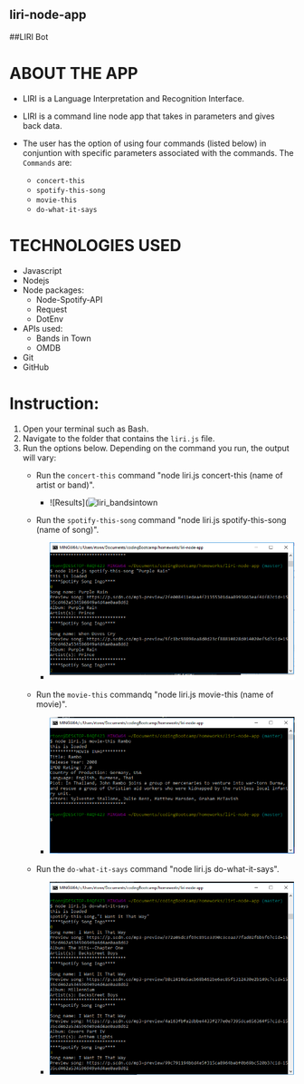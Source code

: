## liri-node-app
##LIRI Bot

# ABOUT THE APP
* LIRI is a Language Interpretation and Recognition Interface. 
* LIRI is a command line node app that takes in parameters and gives back data. 
* The user has the option of using four commands (listed below) in conjuntion with specific parameters associated with the commands. The  `Commands` are:

   * `concert-this`
   * `spotify-this-song`
   * `movie-this`
   * `do-what-it-says`
   

# TECHNOLOGIES USED
  * Javascript
  * Nodejs
  * Node packages:
    * Node-Spotify-API
    * Request 
    * DotEnv
  * APIs used:
    * Bands in Town
    * OMDB
  * Git
  * GitHub


# Instruction: 
1. Open your terminal such as Bash.
2. Navigate to the folder that contains the `liri.js` file. 
3. Run the options below. Depending on the command you run, the output will vary:
    * Run the `concert-this` command "node liri.js concert-this (name of artist or band)". 
      * ![Results](![liri_bandsintown](https://user-images.githubusercontent.com/44482712/53518861-8fe2f800-3a97-11e9-8f57-cce504f9e0a1.png)

    * Run the `spotify-this-song` command "node liri.js spotify-this-song (name of song)".
      * ![Results](screenshots/liri_Spotify.PNG)

    * Run the `movie-this` commandq "node liri.js movie-this (name of movie)".    
      * ![Results](screenshots/liri_IMDB.PNG)

    * Run the `do-what-it-says` command "node liri.js do-what-it-says".
      * ![Results](screenshots/liri_DoWhatItSays.PNG)









